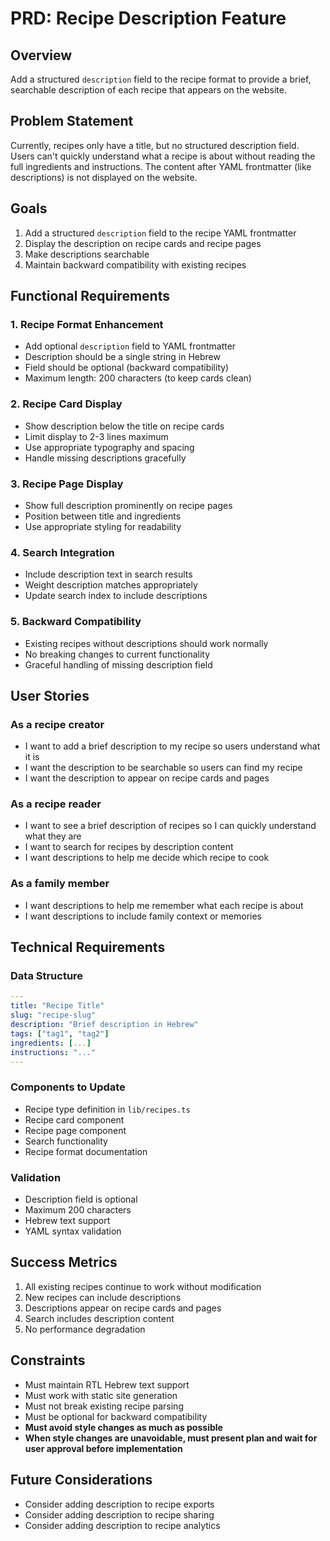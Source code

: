 # PRD: Recipe Description Feature

## Overview

Add a structured `description` field to the recipe format to provide a brief, searchable description of each recipe that appears on the website.

## Problem Statement

Currently, recipes only have a title, but no structured description field. Users can't quickly understand what a recipe is about without reading the full ingredients and instructions. The content after YAML frontmatter (like descriptions) is not displayed on the website.

## Goals

1. Add a structured `description` field to the recipe YAML frontmatter
2. Display the description on recipe cards and recipe pages
3. Make descriptions searchable
4. Maintain backward compatibility with existing recipes

## Functional Requirements

### 1. Recipe Format Enhancement
- Add optional `description` field to YAML frontmatter
- Description should be a single string in Hebrew
- Field should be optional (backward compatibility)
- Maximum length: 200 characters (to keep cards clean)

### 2. Recipe Card Display
- Show description below the title on recipe cards
- Limit display to 2-3 lines maximum
- Use appropriate typography and spacing
- Handle missing descriptions gracefully

### 3. Recipe Page Display
- Show full description prominently on recipe pages
- Position between title and ingredients
- Use appropriate styling for readability

### 4. Search Integration
- Include description text in search results
- Weight description matches appropriately
- Update search index to include descriptions

### 5. Backward Compatibility
- Existing recipes without descriptions should work normally
- No breaking changes to current functionality
- Graceful handling of missing description field

## User Stories

### As a recipe creator
- I want to add a brief description to my recipe so users understand what it is
- I want the description to be searchable so users can find my recipe
- I want the description to appear on recipe cards and pages

### As a recipe reader
- I want to see a brief description of recipes so I can quickly understand what they are
- I want to search for recipes by description content
- I want descriptions to help me decide which recipe to cook

### As a family member
- I want descriptions to help me remember what each recipe is about
- I want descriptions to include family context or memories

## Technical Requirements

### Data Structure
```yaml
---
title: "Recipe Title"
slug: "recipe-slug"
description: "Brief description in Hebrew"
tags: ["tag1", "tag2"]
ingredients: [...]
instructions: "..."
---
```

### Components to Update
- Recipe type definition in `lib/recipes.ts`
- Recipe card component
- Recipe page component
- Search functionality
- Recipe format documentation

### Validation
- Description field is optional
- Maximum 200 characters
- Hebrew text support
- YAML syntax validation

## Success Metrics

1. All existing recipes continue to work without modification
2. New recipes can include descriptions
3. Descriptions appear on recipe cards and pages
4. Search includes description content
5. No performance degradation

## Constraints

- Must maintain RTL Hebrew text support
- Must work with static site generation
- Must not break existing recipe parsing
- Must be optional for backward compatibility
- **Must avoid style changes as much as possible**
- **When style changes are unavoidable, must present plan and wait for user approval before implementation**

## Future Considerations

- Consider adding description to recipe exports
- Consider adding description to recipe sharing
- Consider adding description to recipe analytics 